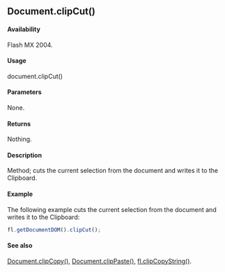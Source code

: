## Document.clipCut()

#### Availability

Flash MX 2004.

#### Usage

document.clipCut()

#### Parameters

None.

#### Returns

Nothing.

#### Description

Method; cuts the current selection from the document and writes it to the Clipboard.

#### Example

The following example cuts the current selection from the document and writes it to the Clipboard:

```javascript
fl.getDocumentDOM().clipCut();
```

#### See also

[Document.clipCopy()](../Document_object/Document30.md), [Document.clipPaste()](../Document_object/Document32.md), [fl.clipCopyString()](../flash_object_(fl)/fl6.md).
